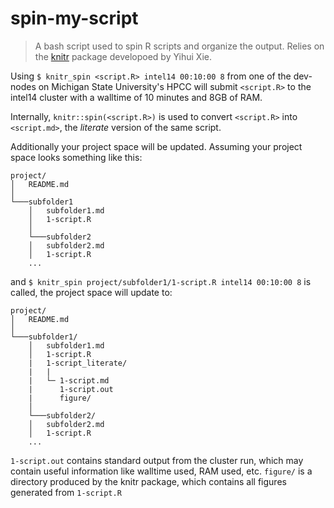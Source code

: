 # spin-my-script

> A bash script used to spin R scripts and organize the output. Relies on the [knitr](https://github.com/yihui/knitr) package developoed by Yihui Xie.

Using `$ knitr_spin <script.R> intel14 00:10:00 8`
from one of the dev-nodes on Michigan State University's HPCC will submit `<script.R>` to the intel14 cluster with a walltime of 10 minutes and 8GB of RAM.

Internally, `knitr::spin(<script.R>)` is used to convert `<script.R>` into `<script.md>`, the *literate* version of the same script.

Additionally your project space will be updated. Assuming your project space looks something like this:

```
project/
│   README.md    
│
└───subfolder1
    │   subfolder1.md
    │   1-script.R
    │
    └───subfolder2
    │   subfolder2.md
    │   1-script.R
    ...
```

and `$ knitr_spin project/subfolder1/1-script.R intel14 00:10:00 8` is called, the project space will update to:

```
project/
│   README.md    
│
└───subfolder1/
    │   subfolder1.md
    │   1-script.R
    |	1-script_literate/
    |	|
    |	└─ 1-script.md
    |      1-script.out
    |	   figure/
    │
    └───subfolder2/
    │   subfolder2.md
    │   1-script.R
    ...
```


`1-script.out` contains standard output from the cluster run, which may contain useful information like walltime used, RAM used, etc. `figure/` is a directory produced by the knitr package, which contains all figures generated from `1-script.R`